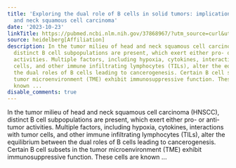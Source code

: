 ```yaml
---
title: 'Exploring the dual role of B cells in solid tumors: implications for head
  and neck squamous cell carcinoma'
date: '2023-10-23'
linkTitle: https://pubmed.ncbi.nlm.nih.gov/37868967/?utm_source=curl&utm_medium=rss&utm_campaign=pubmed-2&utm_content=1FakS-2QOkCT8HsMOQP1bCRQ4YzyumYOmxmF0moLsQ3dFB1E9V&fc=20220326224207&ff=20231023180908&v=2.17.9.post6+86293ac
source: heidelberg[Affiliation]
description: In the tumor milieu of head and neck squamous cell carcinoma (HNSCC),
  distinct B cell subpopulations are present, which exert either pro- or anti-tumor
  activities. Multiple factors, including hypoxia, cytokines, interactions with tumor
  cells, and other immune infiltrating lymphocytes (TILs), alter the equilibrium between
  the dual roles of B cells leading to cancerogenesis. Certain B cell subsets in the
  tumor microenvironment (TME) exhibit immunosuppressive function. These cells are
  known ...
disable_comments: true
---
```

In the tumor milieu of head and neck squamous cell carcinoma (HNSCC), distinct B cell subpopulations are present, which exert either pro- or anti-tumor activities. Multiple factors, including hypoxia, cytokines, interactions with tumor cells, and other immune infiltrating lymphocytes (TILs), alter the equilibrium between the dual roles of B cells leading to cancerogenesis. Certain B cell subsets in the tumor microenvironment (TME) exhibit immunosuppressive function. These cells are known ...